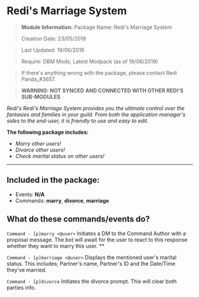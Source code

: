 # Redi's Marriage System

> **Module Information:** 
Package Name: Redi's Marriage System

> Creation Date: 23/05/2019

> Last Updated: 19/06/2019

> Require: DBM Mods, Latest Modpack (as of 19/06/2019)

> If there's anything wrong with the package, please contact Redi Panda_#3657.

> **WARNING: NOT SYNCED AND CONNECTED WITH OTHER REDI'S SUB-MODULES**

*Redi's Redi's Marriage System provides you the ultimate control over the fantasies and families in your guild. From both the application manager's sides to the end-user, it is friendly to use and easy to edit.*

**The following package includes:**

  - *Marry other users!*
  - *Divorce other users!*
  - *Check marital status on other users!*
 

---
**Included in the package:**
- 
- Events: **N/A**
- Commands: **marry**, **divorce**, **marriage**


## What do these commands/events do?

`Command - [p]marry <@user>`
Initiates a DM to the Command Author with a proposal message. The bot will await for the user to react to this response whether they want to marry this user. 
**

`Command - [p]marriage <@user>`
Displays the mentioned user's marital status. This includes; Partner's name, Partner's ID and the Date/Time they've married.

`Command - [p]divorce`
Initiates the divorce prompt. This will clear both parties info.

